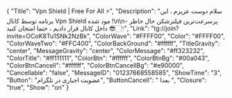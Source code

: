 
{
"Title": "Vpn Shield | Free For All ⚡️",
"Description": "سلام دوست عزیزم ، این برنامه توسط کانال Vpn Shield مود شده !\n\n- پرسرعت‌ترین فیلترشکن حال حاظر داخل کانال قرار دادیم ، حتما امتحان کنید 😎👇🏻",
"Link": "tg://join?invite=OCoK8Tu1SNk2NzBk",
"ColorWave": "#FFFF00",
"Color": "#FFFF00",
"ColorWaveTwo": "#FFC400",
"ColorBackGround": "#ffffff",
"TitleGravity": "center",
"MessageGravity": "center",
"ColorMessage": "#ff323232",
"ColorTitle": "#ff111111",
"ColorBtn": "#ffffff",
"ColorBtnBg": "#00a043",
"ColorBtnCancell": "#ffffff",
"ColorBtnCancellBg": "#e90000",
"Cancellable": "false",
"MessageID": "01237668558585",
"ShowTime": "3",
"Button": "عضویت اجباری در تلگرام",
"ButtonCancell": " بعدا ",
"Closure": "true",
"Show": "on"
}
